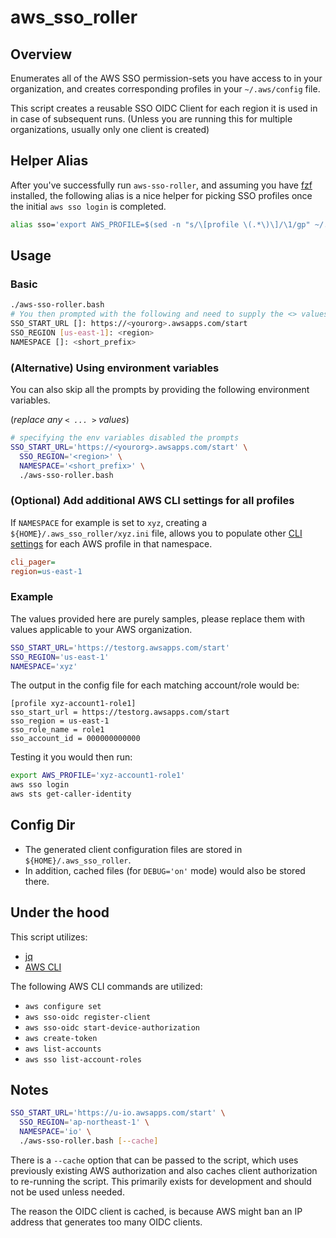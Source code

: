 # aws_sso_roller

## Overview

Enumerates all of the AWS SSO permission-sets you have access to in your organization, and creates corresponding profiles in your `~/.aws/config` file.

This script creates a reusable SSO OIDC Client for each region it is used in in case of subsequent runs.  (Unless you are running this for multiple organizations, usually only one client is created)

## Helper Alias

After you've successfully run `aws-sso-roller`, and assuming you have [fzf](https://github.com/junegunn/fzf) installed, the following alias is a nice helper for picking SSO profiles once the initial `aws sso login` is completed.

```bash
alias sso='export AWS_PROFILE=$(sed -n "s/\[profile \(.*\)\]/\1/gp" ~/.aws/config | fzf)'
```

## Usage

### Basic
```bash
./aws-sso-roller.bash
# You then prompted with the following and need to supply the <> values
SSO_START_URL []: https://<yourorg>.awsapps.com/start
SSO_REGION [us-east-1]: <region>
NAMESPACE []: <short_prefix>
```

### (Alternative) Using environment variables

You can also skip all the prompts by providing the following environment variables.

(*replace any `< ... >` values*)

```bash
# specifying the env variables disabled the prompts
SSO_START_URL='https://<yourorg>.awsapps.com/start' \
  SSO_REGION='<region>' \
  NAMESPACE='<short_prefix>' \
  ./aws-sso-roller.bash
```

### (Optional) Add additional AWS CLI settings for all profiles

If `NAMESPACE` for example is set to `xyz`, creating a `${HOME}/.aws_sso_roller/xyz.ini` file, allows you to populate other [CLI settings](https://docs.aws.amazon.com/cli/latest/userguide/cli-configure-files.html#cli-configure-files-settings) for each AWS profile in that namespace.

```ini
cli_pager=
region=us-east-1
```

### Example

The values provided here are purely samples, please replace them with values applicable to your AWS organization.

```bash
SSO_START_URL='https://testorg.awsapps.com/start'
SSO_REGION='us-east-1'
NAMESPACE='xyz'
```

The output in the config file for each matching account/role would be:

```config
[profile xyz-account1-role1]
sso_start_url = https://testorg.awsapps.com/start
sso_region = us-east-1
sso_role_name = role1
sso_account_id = 000000000000
```

Testing it you would then run:

```bash
export AWS_PROFILE='xyz-account1-role1'
aws sso login
aws sts get-caller-identity
```

## Config Dir

- The generated client configuration files are stored in `${HOME}/.aws_sso_roller`.
- In addition, cached files (for `DEBUG='on'` mode) would also be stored there.

## Under the hood

This script utilizes:
- [jq](https://github.com/stedolan/jq)
- [AWS CLI](https://docs.aws.amazon.com/cli/latest/userguide/getting-started-install.html)

The following AWS CLI commands are utilized:
- `aws configure set`
- `aws sso-oidc register-client`
- `aws sso-oidc start-device-authorization`
- `aws create-token`
- `aws list-accounts`
- `aws sso list-account-roles`

## Notes

```bash
SSO_START_URL='https://u-io.awsapps.com/start' \
  SSO_REGION='ap-northeast-1' \
  NAMESPACE='io' \
  ./aws-sso-roller.bash [--cache]
```

There is a `--cache` option that can be passed to the script, which uses previously existing AWS authorization and also caches client authorization to re-running the script.  This primarily exists for development and should not be used unless needed.

The reason the OIDC client is cached, is because AWS might ban an IP address that generates too many OIDC clients.
